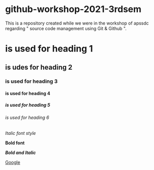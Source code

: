# github-workshop-2021-3rdsem
This is a repository created while we were in the workshop of apssdc regarding " source code management using Git &amp; Github ".

# is used for heading 1
## is udes for heading 2
### is used for heading 3
#### is used for heading 4
##### is used for heading 5
###### is used for heading 6

*Italic font style*

**Bold font**

***Bold and Italic***

[Google](https://www.google.com/)

